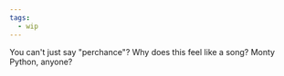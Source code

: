 ```yaml
---
tags:
  - wip
---
```


You can't just say "perchance"? Why does this feel like a song? Monty Python, anyone?
